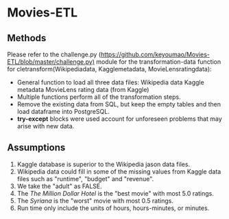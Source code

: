 # Movies-ETL

## Methods

Please refer to the challenge.py (<https://github.com/keyoumao/Movies-ETL/blob/master/challenge.py)> module for the transformation-data function for cletransform(Wikipediadata, Kagglemetadata, MovieLensratingdata):

- General function to load all three data files:
    Wikipedia data
    Kaggle metadata
    MovieLens rating data (from Kaggle)
- Multiple functions perform all of the transformation steps.
- Remove the existing data from SQL, but keep the empty tables and then load dataframe into PostgreSQL.
- **try-except** blocks were used account for unforeseen problems that may arise with new data.

## Assumptions

1. Kaggle database is superior to the Wikipedia jason data files.
2. Wikipedia data could fill in some of the missing values from Kaggle data files such as "runtime", "budget" and "revenue".
3. We take the "adult" as FALSE.
4. The *The Million Dollar Hotel* is the "best movie" with most 5.0 ratings.
5. The *Syriana* is the "worst" movie with most 0.5 ratings.
6. Run time only include the units of hours, hours-minutes, or minutes.
